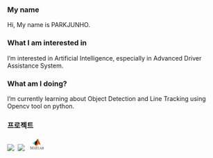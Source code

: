 <h3>My name</h3>
Hi, My name is PARKJUNHO.

<h3>What I am interested in</h3> 
I’m interested in Artificial Intelligence, especially in Advanced Driver Assistance System.

<h3>What am I doing?</h3> 
I’m currently learning about Object Detection and Line Tracking using Opencv tool on python.

<h3>프로젝트</h3>
<div>
<img src="https://img.shields.io/badge/Python-3766AB?style=flat-square&logo=Python&logoColor=white"/></a>&nbsp;
<img src="https://img.shields.io/badge/C-A8B9CC?style=flat-square&logo=C&logoColor=white"/></a>&nbsp;&nbsp;
<img src="https://raw.githubusercontent.com/github/explore/80688e429a7d4ef2fca1e82350fe8e3517d3494d/topics/matlab/matlab.png" width="32" height="32" class="d-block rounded-1 mr-3 flex-shrink-0" alt="matlab logo">
<div>
